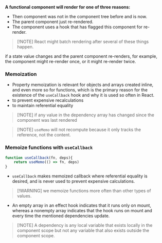 **A functional component will render for one of three reasons:**
- Then component was not in the component tree before and is now.
- The parent component just re-rendered.
- The component uses a hook that has flagged this component for re-render.

> [!NOTE] React might batch rendering after several of these things happen.

if a state value changes and the parent component re-renders, for example, the component might re-render once, or it might re-render twice.
### Memoization 
- Property memoization is relevant for objects and arrays created inline, and even more so for functions, which is the primary reason for the existence of the `useCallback` hook and why it is used so often in React.
- to prevent expensive recalculations
- to maintain referential equality

> [!NOTE] if any value in the dependency array has changed since the component was last rendered

> [!NOTE] `useMemo` will not recompute because it only tracks the reference, not the content.

### Memoize functions with `useCallback`

```javascript
function useCallback(fn, deps){
	return useMemo(() => fn, deps)
}
```
- `useCallback` makes memoized callback where referential equality is desired, and is never used to prevent expensive calculations.

> [!WARNING] we memoize functions more often than other types of values.

- An empty array in an effect hook indicates that it runs only on mount, whereas a nonempty array indicates that the hook runs on mount and every time the mentioned dependencies update.

> [!NOTE] A dependency is any local variable that exists locally in the component scope but not any variable that also exists outside the component scope.
